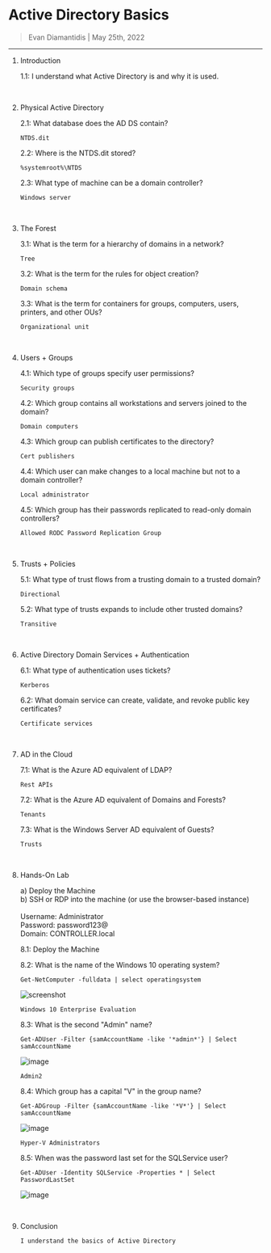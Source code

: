 # Active Directory Basics

> Evan Diamantidis | May 25th, 2022


--------------------------


1. Introduction
	
	1.1: I understand what Active Directory is and why it is used.
<br />

2. Physical Active Directory
	
	2.1: What database does the AD DS contain?
	```
	NTDS.dit
	```
	2.2: Where is the NTDS.dit stored?
	```
	%systemroot%\NTDS
	```
	2.3: What type of machine can be a domain controller?
	```
	Windows server
	```
<br />

3. The Forest

	3.1: What is the term for a hierarchy of domains in a network?
	```
	Tree
	```
	3.2: What is the term for the rules for object creation?
	```
	Domain schema
	```
	3.3: What is the term for containers for groups, computers, users, printers, and other OUs?
	```
	Organizational unit
	```
<br />

4. Users + Groups

	4.1: Which type of groups specify user permissions?
	```
	Security groups
	```
	4.2: Which group contains all workstations and servers joined to the domain?
	```
	Domain computers
	```
	4.3: Which group can publish certificates to the directory?
	```
	Cert publishers
	```
	4.4: Which user can make changes to a local machine but not to a domain controller?
	```
	Local administrator
	```

	4.5: Which group has their passwords replicated to read-only domain controllers?
	```
	Allowed RODC Password Replication Group
	```
<br />

5. Trusts + Policies

	5.1: What type of trust flows from a trusting domain to a trusted domain?
	```
	Directional
	```

	5.2: What type of trusts expands to include other trusted domains?
	```
	Transitive
	```
<br />

6. Active Directory Domain Services + Authentication 

	6.1: What type of authentication uses tickets?
	```
	Kerberos
	```

	6.2: What domain service can create, validate, and revoke public key certificates?
	```
	Certificate services
	```
<br />

7. AD in the Cloud

	7.1: What is the Azure AD equivalent of LDAP?
	```
	Rest APIs
	```

	7.2: What is the Azure AD equivalent of Domains and Forests?
	```
	Tenants
	```

	7.3: What is the Windows Server AD equivalent of Guests?
	```
	Trusts
	```
<br />

8. Hands-On Lab

	a) Deploy the Machine
	<br />
	b) SSH or RDP into the machine (or use the browser-based instance)
	<br />
	<br />
	Username: Administrator
	<br />
	Password: password123@
	<br />
	Domain: CONTROLLER.local
	<br />

	8.1: Deploy the Machine

	8.2: What is the name of the Windows 10 operating system?
	```
	Get-NetComputer -fulldata | select operatingsystem
	```
	![screenshot](https://user-images.githubusercontent.com/14150485/170381642-095138c0-730e-470b-a926-8562a7eddbe7.png)
	
	```
	Windows 10 Enterprise Evaluation
	```

	8.3: What is the second "Admin" name?
	```
	Get-ADUser -Filter {samAccountName -like '*admin*'} | Select samAccountName
	```
	
	![image](https://user-images.githubusercontent.com/14150485/170381931-fc1e8aa9-2ad5-491c-8a92-6d803fccdd4a.png)
	```
	Admin2
	```
	8.4: Which group has a capital "V" in the group name?
	```
	Get-ADGroup -Filter {samAccountName -like '*V*'} | Select samAccountName
	```
	
	![image](https://user-images.githubusercontent.com/14150485/170382267-2b43fee7-8a38-43e0-b51c-5d4ad7ad18e3.png)
	```
	Hyper-V Administrators
	```
	
	8.5: When was the password last set for the SQLService user?
	```
	Get-ADUser -Identity SQLService -Properties * | Select PasswordLastSet
	```
	![image](https://user-images.githubusercontent.com/14150485/170382503-59715782-8e61-4277-ad31-f777f11f2677.png)

<br />

9. Conclusion
	```
	I understand the basics of Active Directory
	```
